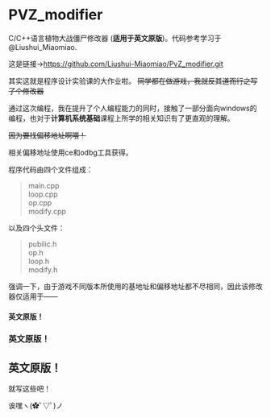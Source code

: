 # PVZ_modifier

C/C++语言植物大战僵尸修改器 (**适用于英文原版**)。代码参考学习于@Liushui_Miaomiao.

这是链接->https://github.com/Liushui-Miaomiao/PvZ_modifier.git

其实这就是程序设计实验课的大作业啦。    ~~同学都在做游戏，我就反其道而行之写了个修改器~~

通过这次编程，我在提升了个人编程能力的同时，接触了一部分面向windows的编程，也对于**计算机系统基础**课程上所学的相关知识有了更直观的理解。

~~因为要找偏移地址啊喂！~~

相关偏移地址使用ce和odbg工具获得。

程序代码由四个文件组成：
>main.cpp  
>loop.cpp  
>op.cpp  
>modify.cpp

以及四个头文件：
>pubilic.h  
>op.h  
>loop.h  
>modify.h

强调一下，由于游戏不同版本所使用的基地址和偏移地址都不尽相同，因此该修改器仅适用于——

#### 英文原版！
### 英文原版！
## 英文原版！

就写这些吧！

诶嘿ヽ(✿ﾟ▽ﾟ)ノ
